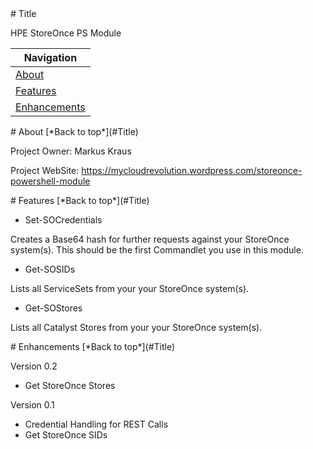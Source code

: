 <a name="Title">
# Title

HPE StoreOnce PS Module

|Navigation|
|-----------------|
|[About](#About)|
|[Features](#Features)|
|[Enhancements](#Enhancements)|


<a name="About">
# About
[*Back to top*](#Title)

Project Owner: Markus Kraus

Project WebSite: https://mycloudrevolution.wordpress.com/storeonce-powershell-module

<a name="Features">
# Features
[*Back to top*](#Title)

* Set-SOCredentials

Creates a Base64 hash for further requests against your StoreOnce system(s). This should be the first Commandlet you use in this module.

* Get-SOSIDs

Lists all ServiceSets from your your StoreOnce system(s).

* Get-SOStores

Lists all Catalyst Stores from your your StoreOnce system(s).

<a name="Enhancements">
# Enhancements
[*Back to top*](#Title)

Version 0.2
+ Get StoreOnce Stores

Version 0.1
+ Credential Handling for REST Calls
+ Get StoreOnce SIDs

